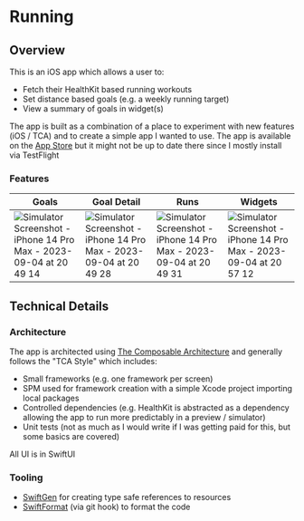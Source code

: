 # Running 

## Overview 

This is an iOS app which allows a user to:
- Fetch their HealthKit based running workouts 
- Set distance based goals (e.g. a weekly running target)
- View a summary of goals in widget(s)

The app is built as a combination of a place to experiment with new features (iOS / TCA) and to create a simple app I wanted to use. The app is available on the [App Store](https://apps.apple.com/gb/app/running-goals/id6463000485) but it might not be up to date there since I mostly install via TestFlight

### Features 

| Goals | Goal Detail | Runs | Widgets |
| --- | --- | --- | --- |
| ![Simulator Screenshot - iPhone 14 Pro Max - 2023-09-04 at 20 49 14](https://github.com/wattson12/Running/assets/1217873/4b08557f-f629-4790-91c0-a9bd3ea88c4b) | ![Simulator Screenshot - iPhone 14 Pro Max - 2023-09-04 at 20 49 28](https://github.com/wattson12/Running/assets/1217873/e57ecf6c-9b23-4766-8511-fbb9674a1f32) | ![Simulator Screenshot - iPhone 14 Pro Max - 2023-09-04 at 20 49 31](https://github.com/wattson12/Running/assets/1217873/90af42b8-f235-42ab-a1c1-9cac5af9184d) | ![Simulator Screenshot - iPhone 14 Pro Max - 2023-09-04 at 20 57 12](https://github.com/wattson12/Running/assets/1217873/6ced2a3c-377f-4527-bee6-8b39be4b2bec) |

## Technical Details 

### Architecture 

The app is architected using [The Composable Architecture](https://github.com/pointfreeco/swift-composable-architecture) and generally follows the "TCA Style" which includes:
- Small frameworks (e.g. one framework per screen)
- SPM used for framework creation with a simple Xcode project importing local packages
- Controlled dependencies (e.g. HealthKit is abstracted as a dependency allowing the app to run more predictably in a preview / simulator)
- Unit tests (not as much as I would write if I was getting paid for this, but some basics are covered)

All UI is in SwiftUI 

### Tooling 

- [SwiftGen](https://github.com/SwiftGen/SwiftGen) for creating type safe references to resources
- [SwiftFormat](https://github.com/nicklockwood/SwiftFormat) (via git hook) to format the code
